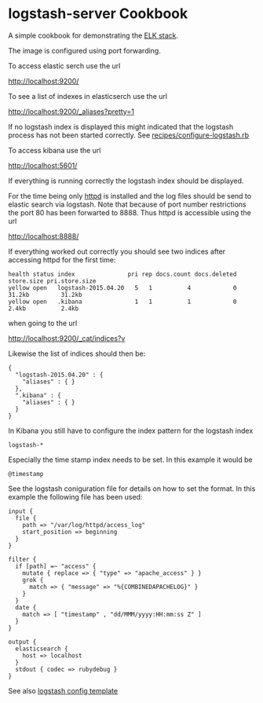 logstash-server Cookbook
========================
A simple cookbook for demonstrating the [ELK stack](https://www.elastic.co/webinars/elk-stack-devops-environment).

The image is configured using port forwarding.

To access elastic serch use the url

[http://localhost:9200/](http://localhost:9200/) 

To see a list of indexes in elasticserch use the url

[http://localhost:9200/_aliases?pretty=1](http://localhost:9200/_aliases?pretty=1) 

If no logstash index is displayed this might indicated that the logstash process has not been started correctly. See [recipes/configure-logstash.rb](recipes/configure-logstash.rb) 

To access kibana use the url

[http://localhost:5601/](http://localhost:5601/) 

If everything is running correctly the logstash index should be displayed.

For the time being only [httpd](http://httpd.apache.org/docs/2.2/programs/httpd.html)  is installed and the log files should be send to elastic search via logstash. Note that because of port number restrictions the port 80 has been forwarted to 8888. Thus httpd is accessible using the url

[http://localhost:8888/](http://localhost:8888/) 

If everything worked out correctly you should see two indices after accessing httpd for the first time:

	health status index               pri rep docs.count docs.deleted store.size pri.store.size 
	yellow open   logstash-2015.04.20   5   1          4            0     31.2kb         31.2kb 
	yellow open   .kibana               1   1          1            0      2.4kb          2.4kb 


when going to the url 

[http://localhost:9200/_cat/indices?v](http://localhost:9200/_cat/indices?v) 

Likewise the list of indices should then be:

	{
	  "logstash-2015.04.20" : {
	    "aliases" : { }
	  },
	  ".kibana" : {
	    "aliases" : { }
	  }
	}

In Kibana you still have to configure the index pattern for the logstash index

	logstash-*

Especially the time stamp index needs to be set. In this example it would be

	@timestamp

See the logstash coniguration file for details on how to set the format. In this example the following file has been used:

	input {
	  file {
	    path => "/var/log/httpd/access_log"
	    start_position => beginning
	  }
	}
	
	filter {
	  if [path] =~ "access" {
	    mutate { replace => { "type" => "apache_access" } } 
	    grok {
	      match => { "message" => "%{COMBINEDAPACHELOG}" }
	    }   
	  }
	  date {
	    match => [ "timestamp" , "dd/MMM/yyyy:HH:mm:ss Z" ]
	  }
	}
	
	output {
	  elasticsearch {
	    host => localhost
	  }
	  stdout { codec => rubydebug }
	}

See also [logstash config template](./templates/default/opt/logstash/logstash-apache.conf.erb) 